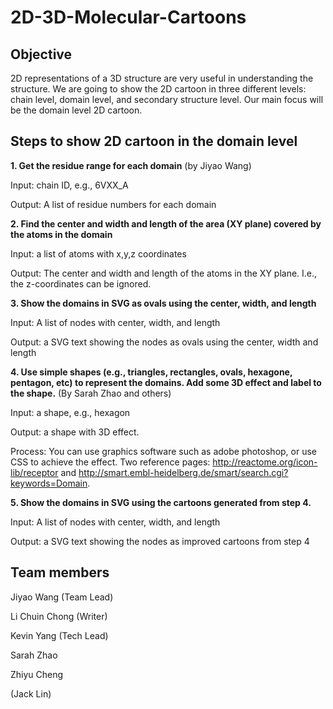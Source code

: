 # 2D-3D-Molecular-Cartoons

## Objective
2D representations of a 3D structure are very useful in understanding the structure. We are going to show the 2D cartoon in three different levels: chain level, domain level, and secondary structure level. Our main focus will be the domain level 2D cartoon.

## Steps to show 2D cartoon in the domain level
<b>1. Get the residue range for each domain</b> (by Jiyao Wang)

  Input: chain ID, e.g., 6VXX_A

  Output: A list of residue numbers for each domain
  
<b>2. Find the center and width and length of the area (XY plane) covered by the atoms in the domain</b>

  Input: a list of atoms with x,y,z coordinates

  Output: The center and width and length of the atoms in the XY plane. I.e., the z-coordinates can be ignored.

<b>3. Show the domains in SVG as ovals using the center, width, and length</b>

  Input: A list of nodes with center, width, and length

  Output: a SVG text showing the nodes as ovals using the center, width and length

<b>4. Use simple shapes (e.g., triangles, rectangles, ovals, hexagone, pentagon, etc) to represent the domains. Add some 3D effect and label to the shape.</b> (By Sarah Zhao and others)

  Input: a shape, e.g., hexagon

  Output: a shape with 3D effect. 

  Process: You can use graphics software such as adobe photoshop, or use CSS to achieve the effect. Two reference pages: http://reactome.org/icon-lib/receptor and http://smart.embl-heidelberg.de/smart/search.cgi?keywords=Domain.

<b>5. Show the domains in SVG using the cartoons generated from step 4.</b>

  Input: A list of nodes with center, width, and length

  Output: a SVG text showing the nodes as improved cartoons from step 4

## Team members
Jiyao Wang (Team Lead)

Li Chuin Chong (Writer)

Kevin Yang (Tech Lead)

Sarah Zhao

Zhiyu Cheng

(Jack Lin)

